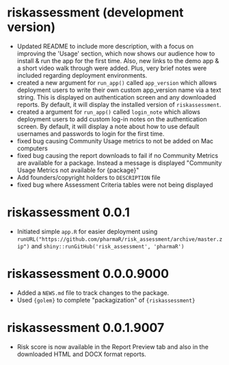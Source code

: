 # riskassessment (development version)

* Updated README to include more description, with a focus on improving the 'Usage' section, which now shows our audience how to install & run the app for the first time. Also, new links to the demo app & a short video walk through were added. Plus, very brief notes were included regarding deployment environments.
* created a new argument for `run_app()` called `app_version` which allows deployment users to write their own custom app_version name via a text string. This is displayed on authentication screen and any downloaded reports. By default, it will display the installed version of `riskassessment`.
* created a argument for `run_app()` called `login_note` which allows deployment users to add custom log-in notes on the authentication screen. By default, it will display a note about how to use default usernames and passwords to login for the first time.
* fixed bug causing Community Usage metrics to not be added on Mac computers
* fixed bug causing the report downloads to fail if no Community Metrics are available for a package. Instead a message is displayed "Community Usage Metrics not available for {package}"
* Add founders/copyright holders to `DESCRIPTION` file
* fixed bug where Assessment Criteria tables were not being displayed


# riskassessment 0.0.1
* Initiated simple `app.R` for easier deployment using `runURL("https://github.com/pharmaR/risk_assessment/archive/master.zip")` and `shiny::runGitHub('risk_assessment', 'pharmaR')`


# riskassessment 0.0.0.9000

* Added a `NEWS.md` file to track changes to the package.
* Used `{golem}` to complete "packagization" of `{riskassessment}`


# riskassessment 0.0.1.9007

* Risk score is now available in the Report Preview tab and also in the downloaded HTML and DOCX format reports.
